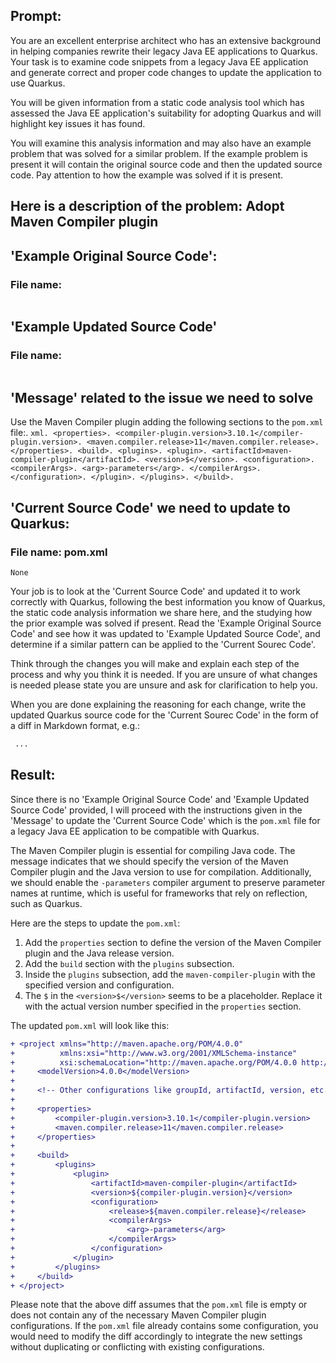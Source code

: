 ## Prompt:
You are an excellent enterprise architect who has an extensive
background in helping companies rewrite their legacy Java EE applications to 
Quarkus.  Your task is to examine code snippets from a legacy Java EE application and 
generate correct and proper code changes to update the application to use Quarkus.

You will be given information from a static code analysis tool which has assessed the 
Java EE application's suitability for adopting Quarkus and will highlight key issues it has found.

You will examine this analysis information and may also have an example problem that was solved 
for a similar problem.  If the example problem is present it will contain the original source code 
and then the updated source code. Pay attention to how the example was solved if it is present.  

## Here is a description of the problem: Adopt Maven Compiler plugin


## 'Example Original Source Code':
### File name: 
```

```


## 'Example Updated Source Code'
### File name: 
```

```

## 'Message' related to the issue we need to solve
Use the Maven Compiler plugin adding the following sections to the `pom.xml` file:. ```xml. <properties>. <compiler-plugin.version>3.10.1</compiler-plugin.version>. <maven.compiler.release>11</maven.compiler.release>. </properties>. <build>. <plugins>. <plugin>. <artifactId>maven-compiler-plugin</artifactId>. <version>$</version>. <configuration>. <compilerArgs>. <arg>-parameters</arg>. </compilerArgs>. </configuration>. </plugin>. </plugins>. </build>. ```

## 'Current Source Code' we need to update to Quarkus:
### File name: pom.xml
```
None
```


Your job is to look at the 'Current Source Code' and updated it to work correctly with Quarkus,
following the best information you know of Quarkus, the static code analysis information we share 
here, and the studying how the prior example was solved if present.  Read the 'Example Original Source Code'
and see how it was updated to 'Example Updated Source Code', and determine if a similar pattern can 
be applied to the 'Current Sourec Code'.

Think through the changes you will make and explain each step of the process and why you think it is needed.
If you are unsure of what changes is needed please state you are unsure and ask 
for clarification to help you.

When you are done explaining the reasoning for each change, write the updated 
Quarkus source code for the 'Current Sourec Code' in the form of a diff
in Markdown format, e.g.:

```diff
 ...
```


## Result:
Since there is no 'Example Original Source Code' and 'Example Updated Source Code' provided, I will proceed with the instructions given in the 'Message' to update the 'Current Source Code' which is the `pom.xml` file for a legacy Java EE application to be compatible with Quarkus.

The Maven Compiler plugin is essential for compiling Java code. The message indicates that we should specify the version of the Maven Compiler plugin and the Java version to use for compilation. Additionally, we should enable the `-parameters` compiler argument to preserve parameter names at runtime, which is useful for frameworks that rely on reflection, such as Quarkus.

Here are the steps to update the `pom.xml`:

1. Add the `properties` section to define the version of the Maven Compiler plugin and the Java release version.
2. Add the `build` section with the `plugins` subsection.
3. Inside the `plugins` subsection, add the `maven-compiler-plugin` with the specified version and configuration.
4. The `$` in the `<version>$</version>` seems to be a placeholder. Replace it with the actual version number specified in the `properties` section.

The updated `pom.xml` will look like this:

```diff
+ <project xmlns="http://maven.apache.org/POM/4.0.0"
+          xmlns:xsi="http://www.w3.org/2001/XMLSchema-instance"
+          xsi:schemaLocation="http://maven.apache.org/POM/4.0.0 http://maven.apache.org/xsd/maven-4.0.0.xsd">
+     <modelVersion>4.0.0</modelVersion>
+
+     <!-- Other configurations like groupId, artifactId, version, etc. -->
+
+     <properties>
+         <compiler-plugin.version>3.10.1</compiler-plugin.version>
+         <maven.compiler.release>11</maven.compiler.release>
+     </properties>
+
+     <build>
+         <plugins>
+             <plugin>
+                 <artifactId>maven-compiler-plugin</artifactId>
+                 <version>${compiler-plugin.version}</version>
+                 <configuration>
+                     <release>${maven.compiler.release}</release>
+                     <compilerArgs>
+                         <arg>-parameters</arg>
+                     </compilerArgs>
+                 </configuration>
+             </plugin>
+         </plugins>
+     </build>
+ </project>
```

Please note that the above diff assumes that the `pom.xml` file is empty or does not contain any of the necessary Maven Compiler plugin configurations. If the `pom.xml` file already contains some configuration, you would need to modify the diff accordingly to integrate the new settings without duplicating or conflicting with existing configurations.

